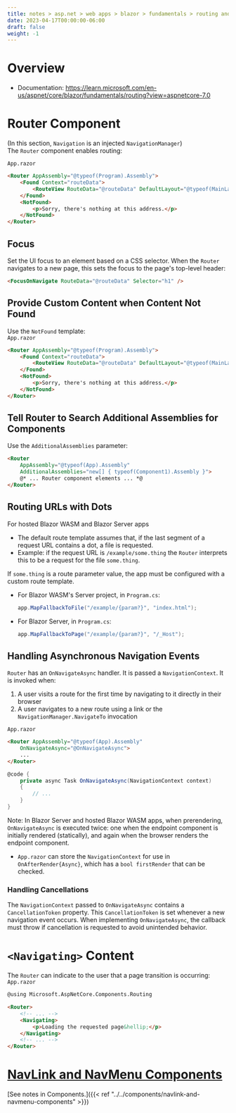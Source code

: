 ```yaml
---
title: notes > asp.net > web apps > blazor > fundamentals > routing and navigation > routing
date: 2023-04-17T00:00:00-06:00
draft: false
weight: -1
---
```


# Overview
- Documentation: https://learn.microsoft.com/en-us/aspnet/core/blazor/fundamentals/routing?view=aspnetcore-7.0

# Router Component
(In this section, `Navigation` is an injected `NavigationManager`)  
The `Router` component enables routing:

`App.razor`
```html
<Router AppAssembly="@typeof(Program).Assembly">
    <Found Context="routeData">
        <RouteView RouteData="@routeData" DefaultLayout="@typeof(MainLayout)" />
    </Found>
    <NotFound>
        <p>Sorry, there's nothing at this address.</p>
    </NotFound>
</Router>
```

## Focus
Set the UI focus to an element based on a CSS selector.  When the `Router` navigates to a new page, this sets the focus to the page's top-level header:
```html
<FocusOnNavigate RouteData="@routeData" Selector="h1" />
```

## Provide Custom Content when Content Not Found
Use the `NotFound` template:  
`App.razor`
```html
<Router AppAssembly="@typeof(Program).Assembly">
    <Found Context="routeData">
        <RouteView RouteData="@routeData" DefaultLayout="@typeof(MainLayout)" />
    </Found>
    <NotFound>
        <p>Sorry, there's nothing at this address.</p>
    </NotFound>
</Router>
```

## Tell Router to Search Additional Assemblies for Components
Use the `AdditionalAssemblies` parameter:
```html
<Router
    AppAssembly="@typeof(App).Assembly"
    AdditionalAssemblies="new[] { typeof(Component1).Assembly }">
    @* ... Router component elements ... *@
</Router>
```

## Routing URLs with Dots
For hosted Blazor WASM and Blazor Server apps
- The default route template assumes that, if the last segment of a request URL contains a dot, a file is requested.
- Example:  if the request URL is `/example/some.thing` the `Router` interprets this to be a request for the file `some.thing`.

If `some.thing` is a route parameter value, the app must be configured with a custom route template.
- For Blazor WASM's Server project, in `Program.cs`:
    ```cs
    app.MapFallbackToFile("/example/{param?}", "index.html");
    ```
- For Blazor Server, in `Program.cs`:
    ```cs
    app.MapFallbackToPage("/example/{param?}", "/_Host");
    ```

## Handling Asynchronous Navigation Events
`Router` has an `OnNavigateAsync` handler.  It is passed a `NavigationContext`.  It is invoked when:
1. A user visits a route for the first time by navigating to it directly in their browser
2. A user navigates to a new route using a link or the `NavigationManager.NavigateTo` invocation

`App.razor`
```html
<Router AppAssembly="@typeof(App).Assembly" 
    OnNavigateAsync="@OnNavigateAsync">
    ...
</Router>
```
```cs
@code {
    private async Task OnNavigateAsync(NavigationContext context)
    {
        // ...
    }
}
```  

<o>Note</o>:  In Blazor Server and hosted Blazor WASM apps, when prerendering, `OnNavigateAsync` is executed twice: one when the endpoint component is initially rendered (statically), and again when the browser renders the endpoint component.  
- `App.razor` can store the `NavigationContext` for use in `OnAfterRender{Async}`, which has a `bool firstRender` that can be checked.

### Handling Cancellations
The `NavigationContext` passed to `OnNavigateAsync` contains a `CancellationToken` property.  This `CancellationToken` is set whenever a new navigation event occurs.  When implementing `OnNavigateAsync`, the callback <o>must</o> throw if cancellation is requested to avoid unintended behavior.

# `<Navigating>` Content
The `Router` can indicate to the user that a page transition is occurring:
`App.razor`
```html
@using Microsoft.AspNetCore.Components.Routing

<Router>
    <!-- ... -->
    <Navigating>
        <p>Loading the requested page&hellip;</p>
    </Navigating>
    <!-- ... -->
</Router>
```

# [NavLink and NavMenu Components](https://learn.microsoft.com/en-us/aspnet/core/blazor/fundamentals/routing?view=aspnetcore-7.0#navlink-and-navmenu-components)
[See notes in Components.]({{< ref "../../components/navlink-and-navmenu-components" >}})

